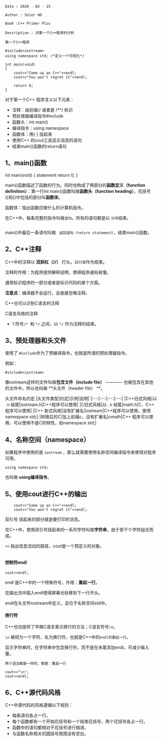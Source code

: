 ```
Date : 2020 - 02 - 25

Author : Soler HO

Book :C++ Primer Plus
 
Description : 对第一个C++程序的分析
```
```
第一个C++程序

#include<iostream>
using namespace std; /*定义一个可视化*/

int main(void)
{
    cout<<"Come up an C++"<<endl;
    cout<<"You won't regret it"<<endl;

    return 0;
}
```

对于第一个C++ 程序含义以下元素：
- 注释：由前缀// 或者是 /**/ 标识
- 预处理器编译指令#include
- 函数头：int main() 
- 编译指令：using namespace
- 函数体：用{ } 括起来
- 使用C++ 的cout工具显示消息的语句
- 结束main()函数的return语句

## 1、main()函数
int main(void)
{
    statement
    return 0;
}

main()函数描述了函数的行为。同时也构成了两部分的**函数定义（function definition）**：第一行int main()函数叫做**函数头（function heading）**，花括号({和})中包括的部分叫**函数体**。

函数体：指出函数应做什么的计算机指令。

在C++中，每条完整的指令叫做`语句`。所有的语句都是以 `分号`结束。

![]()

main()中最后一条语句叫做 ` 返回语句（return statement）`，结束main()函数。 

## 2、C++注释
C++中的注释以 **双斜杠（//）** 打头。以`行尾`作为结束。

注释的作用：为程序提供解释说明，使得程序通俗易懂。

通常标识程序的一部分或者是标识代码的某个方面。

**注意点**：编译器不会运行，会直接忽略注释。

C++也可以识别C语言的注释

C语言风格的注释
- 1.符号`/* `和 `*/` 之间，以 `*/` 作为注释的结束。

## 3、预处理器和头文件
使用了 `#include`作为了预编译指令，也就是所谓的预处理器指令。

例如：
```
#include<iostream>
```
像iostream这样的文件叫做**包含文件（include file）** ———— 也被包含在其他的文件中，所以也叫做 **头文件（header file） **。

头文件命名约定
|头文件类型|约定|示例|说明|
|:--:|:--:|:--:|:--:|
|C++旧式风格|以 `.h` 结尾|iostream.h|C++程序可以使用|
|C旧式风格|以 `.h` 结尾|math.h|C、C++ 程序可以使用|
|C++ 新式风格|没有扩展名|iostream|C++程序可以使用，使用namespace std;|
|转换后的C|加上前缀c，没有扩展名|cmath|C++ 程序可以使用，可以使用不是C的特性，如namespace std;|


## 4、名称空间（namespace）
如果程序中使用的是 `iostream` ，那么就需要使用名称空间编译指令来使得对程序可用。
```
using namespace std;
```
也叫做 **using编译指令**。

## 5、使用cout进行C++的输出
```
    cout<<"Come up an C++"<<endl;
    cout<<"You won't regret it"<<endl;

```

双引号 括起来的部分就是要打印的消息。

在C++中，使用双引号括起来的一系列字符叫做**字符串**，由于若干个字符组合而成。

`<<` 指出信息流动的路径，cout是一个预定义的对象。

![]()

#### 控制符endl
```
cout<<endl;
```
endl 是C++中的一个特殊符号，作用：**重起一行**。

在输出流中插入endl使得屏幕光标移到下一行开头。

endl在头文件iostream中定义，且位于名称空间std中。

#### 换行符
C++也也提供了早期C语言表示换行的方法；C语言符号`\n`。

`\n` 被视为一个字符，名为换行符，也就是C++中的`endl的重起一行`。

显示字符串时，在字符串中包含换行符，而不是在末尾添加endl，可减少输入量。

```
两个语法都是一样的，都是：重起一行

cout<<"\n";
cout<<endl;
```

## 6、C++源代码风格

C++中源代码的风格遵循以下规则：

- 每条语句各占一行。
- 每个函数都有一个开始花括号和一个结束花括号，两个花括号各占一行。
- 函数中的语句都相对于花括号进行缩进。
- 与函数名称相关的圆括号周围没有空白。
